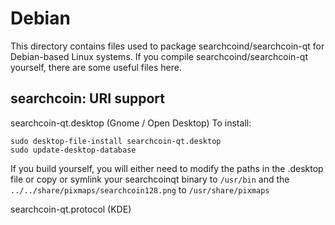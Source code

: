
Debian
====================
This directory contains files used to package searchcoind/searchcoin-qt
for Debian-based Linux systems. If you compile searchcoind/searchcoin-qt yourself, there are some useful files here.

## searchcoin: URI support ##


searchcoin-qt.desktop  (Gnome / Open Desktop)
To install:

	sudo desktop-file-install searchcoin-qt.desktop
	sudo update-desktop-database

If you build yourself, you will either need to modify the paths in
the .desktop file or copy or symlink your searchcoinqt binary to `/usr/bin`
and the `../../share/pixmaps/searchcoin128.png` to `/usr/share/pixmaps`

searchcoin-qt.protocol (KDE)

